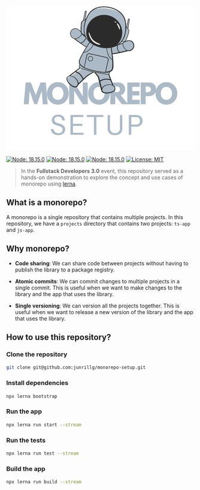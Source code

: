 <p align="center">
  <img src="/assets/monorepo-setup-logo.svg">
</p>

[![Node: 18.15.0](https://img.shields.io/badge/Node->=18.15.0-green.svg)](https://nodejs.org/en)
[![Node: 18.15.0](https://img.shields.io/badge/Yarn->=1.22.19-blue.svg)](https://yarnpkg.com/)
[![Node: 18.15.0](https://img.shields.io/badge/Lerna->=7.3.0-purple.svg)](https://yarnpkg.com/)
[![License: MIT](https://img.shields.io/badge/License-MIT-yellow.svg)](https://opensource.org/licenses/MIT)

> In the **Fullstack Developers 3.0** event, this repository served as a hands-on demonstration to explore the concept and use cases of monorepo using [lerna](https://lerna.js.org/).

## What is a monorepo?

A monorepo is a single repository that contains multiple projects. In this repository, we have a `projects` directory that contains two projects: `ts-app` and `js-app`.

## Why monorepo?

- **Code sharing**: We can share code between projects without having to publish the library to a package registry.

- **Atomic commits**: We can commit changes to multiple projects in a single commit. This is useful when we want to make changes to the library and the app that uses the library.

- **Single versioning**: We can version all the projects together. This is useful when we want to release a new version of the library and the app that uses the library.

## How to use this repository?

### Clone the repository

```sh 
git clone git@github.com:junrillg/monorepo-setup.git
```

### Install dependencies

```sh
npx lerna bootstrap
```

### Run the app

```sh
npx lerna run start --stream
```

### Run the tests

```sh
npx lerna run test --stream
```

### Build the app

```sh
npx lerna run build --stream
```
